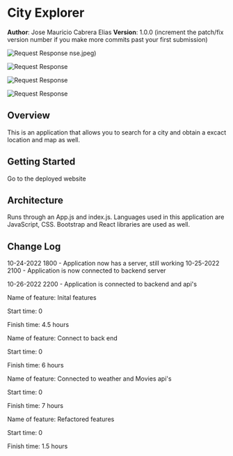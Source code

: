 # City Explorer

**Author**: Jose Mauricio Cabrera Elias
**Version**: 1.0.0 (increment the patch/fix version number if you make more commits past your first submission)

![Request Response](https://user-images.githubusercontent.com/112358229/198851292-90abd33d-8558-4f84-a660-d6d8daef7cb0.jpeg)
nse.jpeg)

![Request Response](./img/request_response.jpeg)

![Request Response](./img/request-response.jpeg)

![Request Response](./img/request-response2.jpeg)

## Overview

This is an application that allows you to search for a city and obtain a excact location and map as well.

## Getting Started

Go to the deployed website

## Architecture

Runs through an App.js and index.js. Languages used in this application are JavaScript, CSS. Bootstrap and React libraries are used as well.

## Change Log

10-24-2022 1800 - Application now has a server, still working 
10-25-2022 2100 - Application is now connected to backend server

10-26-2022 2200 - Application is connected to backend and api's


Name of feature: Inital features


Start time: 0

Finish time: 4.5 hours


Name of feature: Connect to back end


Start time: 0

Finish time: 6 hours


Name of feature: Connected to weather and Movies api's


Start time: 0

Finish time: 7 hours

Name of feature: Refactored features


Start time: 0

Finish time: 1.5 hours
